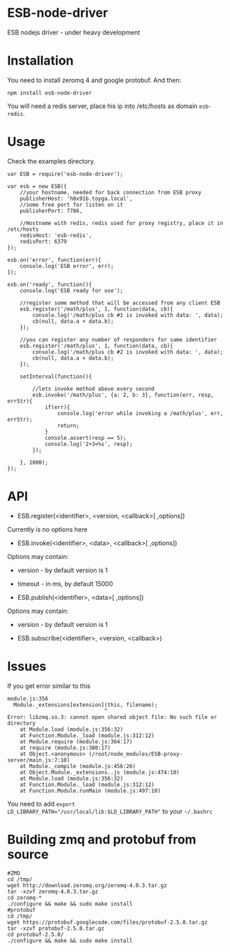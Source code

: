 ESB-node-driver
===============

ESB nodejs driver - under heavy development

Installation
===

You need to install zeromq 4 and google protobuf.
And then:

	npm install esb-node-driver

You will need a redis server, place his ip into /etc/hosts as domain `esb-redis`.

Usage
===

Check the examples directory.

	var ESB = require('esb-node-driver');
	
	var esb = new ESB({
		//your hostname, needed for back connection from ESB proxy
		publisherHost: 'h0x91b.toyga.local',
		//some free port for listen on it
		publisherPort: 7786,
		
		//Hostname with redis, redis used for proxy registry, place it in /etc/hosts
		redisHost: 'esb-redis',
		redisPort: 6379
	});
	
	esb.on('error', function(err){
		console.log('ESB error', err);
	});
	
	esb.on('ready', function(){
		console.log('ESB ready for use');
		
		//register some method that will be accessed from any client ESB
		esb.register('/math/plus', 1, function(data, cb){
			console.log('/math/plus cb #1 is invoked with data: ', data);
			cb(null, data.a + data.b);
		});
		
		//you can register any number of responders for same identifier
		esb.register('/math/plus', 1, function(data, cb){
			console.log('/math/plus cb #2 is invoked with data: ', data);
			cb(null, data.a + data.b);
		});
		
		setInterval(function(){
			
			//lets invoke method above every second
			esb.invoke('/math/plus', {a: 2, b: 3}, function(err, resp, errStr){
				if(err){
					console.log('error while invoking a /math/plus', err, errStr);
					return;
				}
				console.assert(resp == 5);
				console.log('2+3=%s', resp);
			});
			
		}, 1000);
	});
	
API
===

* ESB.register(&lt;identifier>, &lt;version, &lt;callback>[ ,options])

Currently is no options here

* ESB.invoke(&lt;identifier>, &lt;data>, &lt;callback>[ ,options])

Options may contain:

* version - by default version is 1
* timeout - in ms, by default 15000

* ESB.publish(&lt;identifier>, &lt;data>[ ,options])

Options may contain:

* version - by default version is 1

* ESB.subscribe(&lt;identifier>, &lt;version, &lt;callback>)


Issues
===

If you get error similar to this

	module.js:356
	  Module._extensions[extension](this, filename);
	                               ^
	Error: libzmq.so.3: cannot open shared object file: No such file or directory
	    at Module.load (module.js:356:32)
	    at Function.Module._load (module.js:312:12)
	    at Module.require (module.js:364:17)
	    at require (module.js:380:17)
	    at Object.<anonymous> (/root/node_modules/ESB-proxy-server/main.js:7:10)
	    at Module._compile (module.js:456:26)
	    at Object.Module._extensions..js (module.js:474:10)
	    at Module.load (module.js:356:32)
	    at Function.Module._load (module.js:312:12)
	    at Function.Module.runMain (module.js:497:10)

You need to add `export LD_LIBRARY_PATH="/usr/local/lib:$LD_LIBRARY_PATH"` to your `~/.bashrc`


Building zmq and protobuf from source
===

	#ZMQ
	cd /tmp/
	wget http://download.zeromq.org/zeromq-4.0.3.tar.gz
	tar -xzvf zeromq-4.0.3.tar.gz
	cd zeromq-*
	./configure && make && sudo make install
	#protobuf
	cd /tmp/
	wget https://protobuf.googlecode.com/files/protobuf-2.5.0.tar.gz
	tar -xzvf protobuf-2.5.0.tar.gz
	cd protobuf-2.5.0/
	./configure && make && sudo make install
	